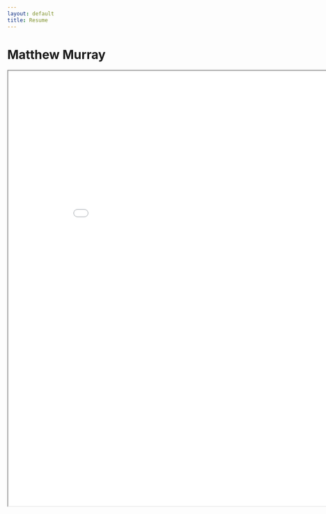 ```yaml
---
layout: default
title: Resume
---
```

Matthew Murray
============
<!-- <embed src="/pdfs/Murray_Matthew.pdf" height=1000 width=900 type='application/pdf'/> -->

<iframe src="/pdfs/matthew_murray_resume__.pdf" height="1000px" width="900px">